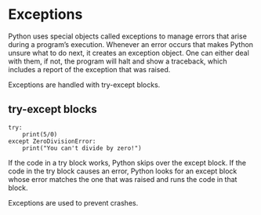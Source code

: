 # Exceptions

Python uses special objects called exceptions to manage errors that arise during a program’s execution. Whenever an error occurs that makes Python unsure what to do next, it creates an exception object. One can either deal with them, if not, the program will halt and show a traceback, which includes a report of the exception that was raised.

Exceptions are handled with try-except blocks. 

## try-except blocks

```
try:
    print(5/0)
except ZeroDivisionError:
    print("You can't divide by zero!")
```

If the code in a try block works, Python skips over the except block. If the code in the try block causes an error, Python looks for an except block whose error matches the one that was raised and runs the code in that block.

Exceptions are used to prevent crashes. 


